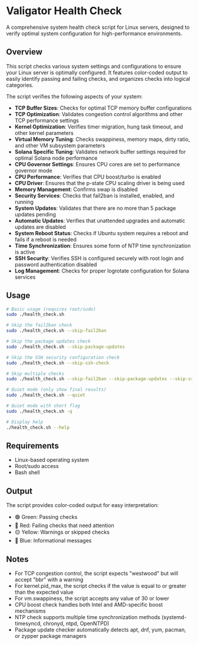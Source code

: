 # Valigator Health Check

A comprehensive system health check script for Linux servers, designed to verify optimal system configuration for high-performance environments.

## Overview

This script checks various system settings and configurations to ensure your Linux server is optimally configured. It features color-coded output to easily identify passing and failing checks, and organizes checks into logical categories.

The script verifies the following aspects of your system:

- **TCP Buffer Sizes**: Checks for optimal TCP memory buffer configurations
- **TCP Optimization**: Validates congestion control algorithms and other TCP performance settings 
- **Kernel Optimization**: Verifies timer migration, hung task timeout, and other kernel parameters
- **Virtual Memory Tuning**: Checks swappiness, memory maps, dirty ratio, and other VM subsystem parameters
- **Solana Specific Tuning**: Validates network buffer settings required for optimal Solana node performance
- **CPU Governor Settings**: Ensures CPU cores are set to performance governor mode
- **CPU Performance**: Verifies that CPU boost/turbo is enabled
- **CPU Driver**: Ensures that the p-state CPU scaling driver is being used
- **Memory Management**: Confirms swap is disabled
- **Security Services**: Checks that fail2ban is installed, enabled, and running
- **System Updates**: Validates that there are no more than 5 package updates pending
- **Automatic Updates**: Verifies that unattended upgrades and automatic updates are disabled
- **System Reboot Status**: Checks if Ubuntu system requires a reboot and fails if a reboot is needed
- **Time Synchronization**: Ensures some form of NTP time synchronization is active
- **SSH Security**: Verifies SSH is configured securely with root login and password authentication disabled
- **Log Management**: Checks for proper logrotate configuration for Solana services

## Usage

```bash
# Basic usage (requires root/sudo)
sudo ./health_check.sh

# Skip the fail2ban check
sudo ./health_check.sh --skip-fail2ban

# Skip the package updates check
sudo ./health_check.sh --skip-package-updates 

# Skip the SSH security configuration check
sudo ./health_check.sh --skip-ssh-check

# Skip multiple checks
sudo ./health_check.sh --skip-fail2ban --skip-package-updates --skip-ssh-check

# Quiet mode (only show final results)
sudo ./health_check.sh --quiet

# Quiet mode with short flag
sudo ./health_check.sh -q

# Display help
./health_check.sh --help
```

## Requirements

- Linux-based operating system
- Root/sudo access
- Bash shell

## Output

The script provides color-coded output for easy interpretation:
- 🟢 Green: Passing checks
- 🔴 Red: Failing checks that need attention
- 🟡 Yellow: Warnings or skipped checks
- 🔵 Blue: Informational messages

## Notes

- For TCP congestion control, the script expects "westwood" but will accept "bbr" with a warning
- For kernel.pid_max, the script checks if the value is equal to or greater than the expected value
- For vm.swappiness, the script accepts any value of 30 or lower
- CPU boost check handles both Intel and AMD-specific boost mechanisms
- NTP check supports multiple time synchronization methods (systemd-timesyncd, chronyd, ntpd, OpenNTPD)
- Package update checker automatically detects apt, dnf, yum, pacman, or zypper package managers
